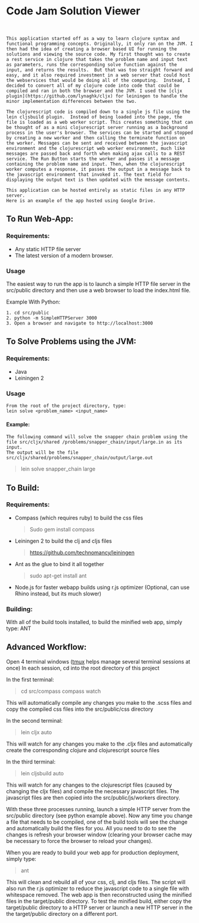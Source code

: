 # Code Jam Solution Viewer
<br />

    This application started off as a way to learn clojure syntax and functional programming concepts. Originally, it only ran on the JVM. I then had the idea of creating a browser based UI for running the solutions and viewing the source code. My first thought was to create a rest service in clojure that takes the problem name and input text as parameters, runs the corresponding solve function against the input, and returns the results.  But that was too straight forward and easy, and it also required investment in a web server that could host the webservices that would be doing all of the computing.  Instead, I decided to convert all of my clojure code into code that could be compiled and ran in both the browser and the JVM. I used the [cljx plugin](https://github.com/lynaghk/cljx) for leiningen to handle the minor implementation differences between the two.
    
    The clojurescript code is compiled down to a single js file using the lein cljsbuild plugin.  Instead of being loaded into the page, the file is loaded as a web worker script. This creates something that can be thought of as a mini clojurescript server running as a background process in the user's browser. The services can be started and stopped by creating a new worker and then calling the terminate function on the worker. Messages can be sent and received between the javascript environment and the clojurescript web worker environment, much like messages are passed back and forth when making ajax calls to a REST service. The Run Button starts the worker and passes it a message containing the problem name and input. Then, when the clojurescript worker computes a response, it passes the output in a message back to the javascript environment that invoked it. The text field for displaying the output text is then updated with the message contents.

    This application can be hosted entirely as static files in any HTTP server.
    Here is an example of the app hosted using Google Drive.



## To Run Web-App:

### Requirements:

* Any static HTTP file server
* The latest version of a modern browser.

### Usage
The easiest way to run the app is to launch a simple HTTP file server in the src/public directory and then use a web browser to load the index.html file.

Example With Python:

    1. cd src/public
    2. python -m SimpleHTTPServer 3000
    3. Open a browser and navigate to http://localhost:3000
    
## To Solve Problems using the JVM:

### Requirements:

* Java
* Leiningen 2

### Usage

    From the root of the project directory, type:
    lein solve <problem_name> <input_name>
    
#### Example:
    The following command will solve the snapper chain problem using the file src/cljx/shared /problems/snapper_chain/input/large.in as its input.
    The output will be the file src/cljx/shared/problems/snapper_chain/output/large.out
> lein solve snapper_chain large



## To Build:

### Requirements:
* Compass (which requires ruby) to build the css files

    > Sudo gem install compass    

* Leiningen 2 to build the clj and cljs files

    > https://github.com/technomancy/leiningen

* Ant as the glue to bind it all together
    
    > sudo apt-get install ant

* Node.js for faster webapp builds using r.js optimizer (Optional, can use Rhino instead, but its much slower)

### Building:

With all of the build tools installed, to build the minified web app, simply type:
  ANT

## Advanced Workflow:

Open 4 terminal windows ([tmux](http://tmux.sourceforge.net/) helps manage several terminal sessions at once)
In each session, cd into the root directory of this project

In the first terminal:
  > cd src/compass
  > compass watch
  
This will automatically compile any changes you make to the .scss files and copy
the compiled css files into the src/public/css directory

In the second terminal:
  > lein cljx auto
  
This will watch for any changes you make to the .cljx files and automatically create
the corresponding clojure and clojurescript source files

In the third terminal:
  > lein cljsbuild auto
  
This will watch for any changes to the clojurescript files (caused by changing the
cljx files) and compile the necessary javascript files. The javascript files are then
copied into the src/public/js/workers directory.

With these three processes running, launch a simple HTTP server from the src/public
directory (see python example above). Now any time you change a file that needs to be compiled,
one of the build tools will see the change and automatically build the files for you. All you need to do
to see the changes is refresh your browser window (clearing your browser cache may be
necessary to force the browser to reload your changes).

When you are ready to build your web app for production deployment, simply type:
  > ant
  
This will clean and rebuild all of your css, clj, and cljs files. The script will also
run the r.js optimizer to reduce the javascript code to a single file with whitespace removed.
The web app is then reconstructed using the minified files in the target/public directory.
To test the minified build, either copy the target/public directory to a HTTP server
or launch a new HTTP server in the the target/public directory on a different port.
